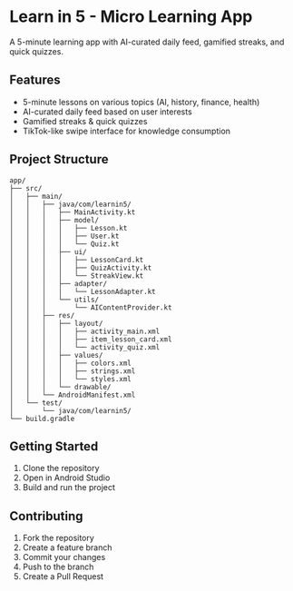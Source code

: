 # Learn in 5 - Micro Learning App

A 5-minute learning app with AI-curated daily feed, gamified streaks, and quick quizzes.

## Features

- 5-minute lessons on various topics (AI, history, finance, health)
- AI-curated daily feed based on user interests
- Gamified streaks & quick quizzes
- TikTok-like swipe interface for knowledge consumption

## Project Structure

```
app/
├── src/
│   ├── main/
│   │   ├── java/com/learnin5/
│   │   │   ├── MainActivity.kt
│   │   │   ├── model/
│   │   │   │   ├── Lesson.kt
│   │   │   │   ├── User.kt
│   │   │   │   └── Quiz.kt
│   │   │   ├── ui/
│   │   │   │   ├── LessonCard.kt
│   │   │   │   ├── QuizActivity.kt
│   │   │   │   └── StreakView.kt
│   │   │   ├── adapter/
│   │   │   │   └── LessonAdapter.kt
│   │   │   └── utils/
│   │   │       └── AIContentProvider.kt
│   │   ├── res/
│   │   │   ├── layout/
│   │   │   │   ├── activity_main.xml
│   │   │   │   ├── item_lesson_card.xml
│   │   │   │   └── activity_quiz.xml
│   │   │   ├── values/
│   │   │   │   ├── colors.xml
│   │   │   │   ├── strings.xml
│   │   │   │   └── styles.xml
│   │   │   └── drawable/
│   │   └── AndroidManifest.xml
│   └── test/
│       └── java/com/learnin5/
└── build.gradle
```

## Getting Started

1. Clone the repository
2. Open in Android Studio
3. Build and run the project

## Contributing

1. Fork the repository
2. Create a feature branch
3. Commit your changes
4. Push to the branch
5. Create a Pull Request